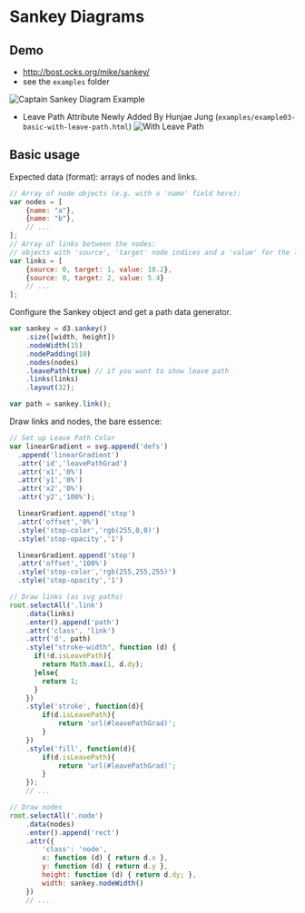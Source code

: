 # Sankey Diagrams

## Demo

- <http://bost.ocks.org/mike/sankey/>
- see the `examples` folder

![Captain Sankey Diagram Example](https://cloud.githubusercontent.com/assets/44946/8294625/08e5068c-193e-11e5-91f1-16dd6b72c0ec.png)

- Leave Path Attribute Newly Added By Hunjae Jung (`examples/example03-basic-with-leave-path.html`)
![With Leave Path](http://hunjae.com/content/images/2015/09/-----2015-09-11-15-07-45.png)

## Basic usage

Expected data (format): arrays of nodes and links.

```js
// Array of node objects (e.g. with a 'name' field here):
var nodes = [
    {name: "a"},
    {name: "b"},
    // ...
];
// Array of links between the nodes:
// objects with 'source', 'target' node indices and a 'value' for the link weight:
var links = [
    {source: 0, target: 1, value: 10.2},
    {source: 0, target: 2, value: 5.4}
    // ...
];
```

Configure the Sankey object and get a path data generator.

```js
var sankey = d3.sankey()
    .size([width, height])
    .nodeWidth(15)
    .nodePadding(10)
    .nodes(nodes)
    .leavePath(true) // if you want to show leave path
    .links(links)
    .layout(32);

var path = sankey.link();
```

Draw links and nodes, the bare essence:

```js
// Set up Leave Path Color
var linearGradient = svg.append('defs')
  .append('linearGradient')
  .attr('id','leavePathGrad')
  .attr('x1','0%')
  .attr('y1','0%')
  .attr('x2','0%')
  .attr('y2','100%');

  linearGradient.append('stop')
  .attr('offset','0%')
  .style('stop-color','rgb(255,0,0)')
  .style('stop-opacity','1')

  linearGradient.append('stop')
  .attr('offset','100%')
  .style('stop-color','rgb(255,255,255)')
  .style('stop-opacity','1')

// Draw links (as svg paths)
root.selectAll('.link')
    .data(links)
    .enter().append('path')
    .attr('class', 'link')
    .attr('d', path)
    .style("stroke-width", function (d) {
      if(!d.isLeavePath){
        return Math.max(1, d.dy);
      }else{
        return 1;
      }
    })
    .style('stroke', function(d){
        if(d.isLeavePath){
            return 'url(#leavePathGrad)';
        }
    })
    .style('fill', function(d){
        if(d.isLeavePath){
            return 'url(#leavePathGrad)';
        }
    });
    // ...

// Draw nodes
root.selectAll('.node')
    .data(nodes)
    .enter().append('rect')
    .attr({
        'class': 'node',
        x: function (d) { return d.x },
        y: function (d) { return d.y },
        height: function (d) { return d.dy; },
        width: sankey.nodeWidth()
    })
    // ...
```
